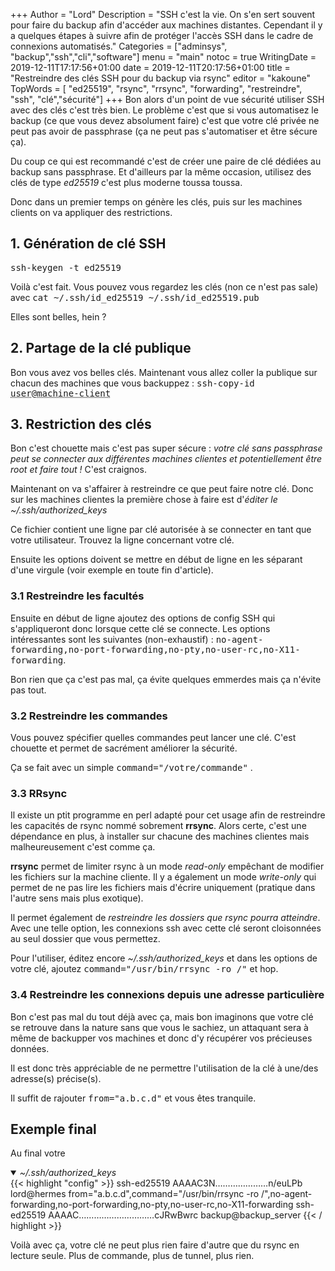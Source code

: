 +++
Author = "Lord"
Description = "SSH c'est la vie. On s'en sert souvent pour faire du backup afin d'accéder aux machines distantes. Cependant il y a quelques étapes à suivre afin de protéger l'accès SSH dans le cadre de connexions automatisés."
Categories = ["adminsys", "backup","ssh","cli","software"]
menu = "main"
notoc = true
WritingDate = 2019-12-11T17:17:56+01:00
date = 2019-12-11T20:17:56+01:00
title = "Restreindre des clés SSH pour du backup via rsync"
editor = "kakoune"
TopWords = [  "ed25519", "rsync", "rrsync", "forwarding", "restreindre", "ssh", "clé","sécurité"]
+++
Bon alors d'un point de vue sécurité utiliser SSH avec des clés c'est très bien.
Le problème c'est que si vous automatisez le backup (ce que vous devez absolument faire) c'est que votre clé privée ne peut pas avoir de passphrase (ça ne peut pas s'automatiser et être sécure ça).

Du coup ce qui est recommandé c'est de créer une paire de clé dédiées au backup sans passphrase.
Et d'ailleurs par la même occasion, utilisez des clés de type *ed25519* c'est plus moderne toussa toussa.

Donc dans un premier temps on génère les clés, puis sur les machines clients on va appliquer des restrictions.

## 1. Génération de clé SSH

<samp>ssh-keygen -t ed25519</samp>

Voilà c'est fait.
Vous pouvez vous regardez les clés (non ce n'est pas sale) avec <samp>cat ~/.ssh/id_ed25519 ~/.ssh/id_ed25519.pub</samp>

Elles sont belles, hein ?

## 2. Partage de la clé publique

Bon vous avez vos belles clés.
Maintenant vous allez coller la publique sur chacun des machines que vous backuppez : <samp>ssh-copy-id <abbr title="à adapter">user</abbr>@<abbr title="à adapter également">machine-client</abbr></samp>

## 3. Restriction des clés

Bon c'est chouette mais c'est pas super sécure : *votre clé sans passphrase peut se connecter aux différentes machines clientes et potentiellement être root et faire tout !*
C'est craignos.

Maintenant on va s'affairer à restreindre ce que peut faire notre clé.
Donc sur les machines clientes la première chose à faire est d'*éditer le ~/.ssh/authorized_keys*

Ce fichier contient une ligne par clé autorisée à se connecter en tant que votre utilisateur.
Trouvez la ligne concernant votre clé.

Ensuite les options doivent se mettre en début de ligne en les séparant d'une virgule (voir exemple en toute fin d'article).

### 3.1 Restreindre les facultés
Ensuite en début de ligne ajoutez des options de config SSH qui s'appliqueront donc lorsque cette clé se connecte.
Les options intéressantes sont les suivantes (non-exhaustif) : <samp>no-agent-forwarding,no-port-forwarding,no-pty,no-user-rc,no-X11-forwarding</samp>.

Bon rien que ça c'est pas mal, ça évite quelques emmerdes mais ça n'évite pas tout.

### 3.2 Restreindre les commandes
Vous pouvez spécifier quelles commandes peut lancer une clé.
C'est chouette et permet de sacrément améliorer la sécurité.

Ça se fait avec un simple <samp>command="/votre/commande"</samp> .

### 3.3 RRsync
Il existe un ptit programme en perl adapté pour cet usage afin de restreindre les capacités de rsync nommé sobrement **rrsync**.
Alors certe, c'est une dépendance en plus, à installer sur chacune des machines clientes mais malheureusement c'est comme ça.

**rrsync** permet de limiter rsync à un mode *read-only* empêchant de modifier les fichiers sur la machine cliente.
Il y a également un mode *write-only* qui permet de ne pas lire les fichiers mais d'écrire uniquement (pratique dans l'autre sens mais plus exotique).

Il permet également de *restreindre les dossiers que rsync pourra atteindre*.
Avec une telle option, les connexions ssh avec cette clé seront cloisonnées au seul dossier que vous permettez.

Pour l'utiliser, éditez encore *~/.ssh/authorized_keys* et dans les options de votre clé, ajoutez <samp>command="/usr/bin/rrsync -ro /"</samp> et hop.

### 3.4 Restreindre les connexions depuis une adresse particulière
Bon c'est pas mal du tout déjà avec ça, mais bon imaginons que votre clé se retrouve dans la nature sans que vous le sachiez, un attaquant sera à même de backupper vos machines et donc d'y récupérer vos précieuses données.

Il est donc très appréciable de ne permettre l'utilisation de la clé à une/des adresse(s) précise(s).

Il suffit de rajouter <samp>from="a.b.c.d"</samp> et vous êtes tranquile.

## Exemple final 

Au final votre <details open><summary>*~/.ssh/authorized_keys*</summary>
{{< highlight "config" >}}
ssh-ed25519 AAAAC3N…………………n/euLPb lord@hermes
from="a.b.c.d",command="/usr/bin/rrsync -ro /",no-agent-forwarding,no-port-forwarding,no-pty,no-user-rc,no-X11-forwarding ssh-ed25519 AAAAC…………………………cJRwBwrc backup@backup_server
{{< / highlight >}}
</details>

Voilà avec ça, votre clé ne peut plus rien faire d'autre que du rsync en lecture seule.
Plus de commande, plus de tunnel, plus rien.


